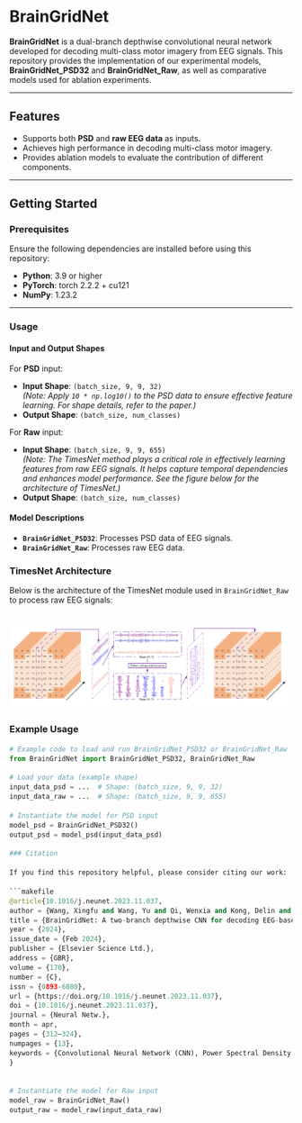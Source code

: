 # BrainGridNet

**BrainGridNet** is a dual-branch depthwise convolutional neural network developed for decoding multi-class motor imagery from EEG signals. This repository provides the implementation of our experimental models, **BrainGridNet_PSD32** and **BrainGridNet_Raw**, as well as comparative models used for ablation experiments.

---

## Features
- Supports both **PSD** and **raw EEG data** as inputs.
- Achieves high performance in decoding multi-class motor imagery.
- Provides ablation models to evaluate the contribution of different components.

---

## Getting Started

### Prerequisites
Ensure the following dependencies are installed before using this repository:
- **Python**: 3.9 or higher  
- **PyTorch**: torch 2.2.2 + cu121  
- **NumPy**: 1.23.2  

---

### Usage

#### Input and Output Shapes
For **PSD** input:
- **Input Shape**: `(batch_size, 9, 9, 32)`  
  _(Note: Apply `10 * np.log10()` to the PSD data to ensure effective feature learning. For shape details, refer to the paper.)_
- **Output Shape**: `(batch_size, num_classes)`

For **Raw** input:
- **Input Shape**: `(batch_size, 9, 9, 655)`  
  _(Note: The TimesNet method plays a critical role in effectively learning features from raw EEG signals. It helps capture temporal dependencies and enhances model performance. See the figure below for the architecture of TimesNet.)_
- **Output Shape**: `(batch_size, num_classes)`

#### Model Descriptions
- **`BrainGridNet_PSD32`**: Processes PSD data of EEG signals.
- **`BrainGridNet_Raw`**: Processes raw EEG data.

### TimesNet Architecture
Below is the architecture of the TimesNet module used in `BrainGridNet_Raw` to process raw EEG signals:

![TimesNet Architecture](https://github.com/XingfuWang/BrainGridNet/blob/main/Timesnet_method.png)
---

### Example Usage
```python
# Example code to load and run BrainGridNet_PSD32 or BrainGridNet_Raw
from BrainGridNet import BrainGridNet_PSD32, BrainGridNet_Raw

# Load your data (example shape)
input_data_psd = ...  # Shape: (batch_size, 9, 9, 32)
input_data_raw = ...  # Shape: (batch_size, 9, 9, 655)

# Instantiate the model for PSD input
model_psd = BrainGridNet_PSD32()
output_psd = model_psd(input_data_psd)

### Citation

If you find this repository helpful, please consider citing our work:

```makefile
@article{10.1016/j.neunet.2023.11.037,
author = {Wang, Xingfu and Wang, Yu and Qi, Wenxia and Kong, Delin and Wang, Wei},
title = {BrainGridNet: A two-branch depthwise CNN for decoding EEG-based multi-class motor imagery},
year = {2024},
issue_date = {Feb 2024},
publisher = {Elsevier Science Ltd.},
address = {GBR},
volume = {170},
number = {C},
issn = {0893-6080},
url = {https://doi.org/10.1016/j.neunet.2023.11.037},
doi = {10.1016/j.neunet.2023.11.037},
journal = {Neural Netw.},
month = apr,
pages = {312–324},
numpages = {13},
keywords = {Convolutional Neural Network (CNN), Power Spectral Density (PSD), Electroencephalogram (EEG), Multi-class motor imagery, Computational costs}
}


# Instantiate the model for Raw input
model_raw = BrainGridNet_Raw()
output_raw = model_raw(input_data_raw)
